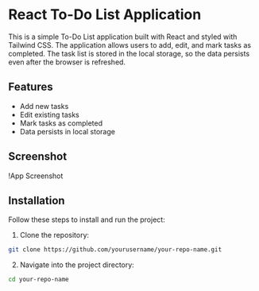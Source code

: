 # React To-Do List Application

This is a simple To-Do List application built with React and styled with Tailwind CSS. The application allows users to add, edit, and mark tasks as completed. The task list is stored in the local storage, so the data persists even after the browser is refreshed.

## Features

- Add new tasks
- Edit existing tasks
- Mark tasks as completed
- Data persists in local storage

## Screenshot

!App Screenshot

## Installation

Follow these steps to install and run the project:

1. Clone the repository:

```bash
git clone https://github.com/yourusername/your-repo-name.git

```
2. Navigate into the project directory:
```bash 
cd your-repo-name
```